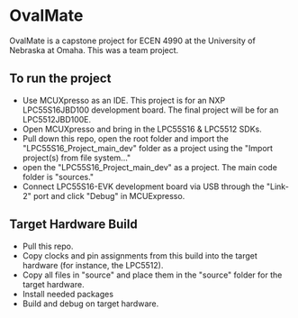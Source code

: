 # OvalMate
OvalMate is a capstone project for ECEN 4990 at the University of Nebraska at Omaha. This was a team project.

## To run the project
 - Use MCUXpresso as an IDE. This project is for an NXP LPC55S16JBD100 development board. The final project will be for an LPC5512JBD100E.
 - Open MCUXpresso and bring in the LPC55S16 & LPC5512 SDKs.
 - Pull down this repo, open the root folder and import the "LPC55S16_Project_main_dev" folder as a project using the "Import project(s) from file system..."
 - open the "LPC55S16_Project_main_dev" as a project. The main code folder is "sources."
 - Connect LPC55S16-EVK development board via USB through the "Link-2" port and click "Debug" in MCUExpresso.

## Target Hardware Build
 - Pull this repo.
 - Copy clocks and pin assignments from this build into the target hardware (for instance, the LPC5512).
 - Copy all files in "source" and place them in the "source" folder for the target hardware.
 - Install needed packages
 - Build and debug on target hardware.


